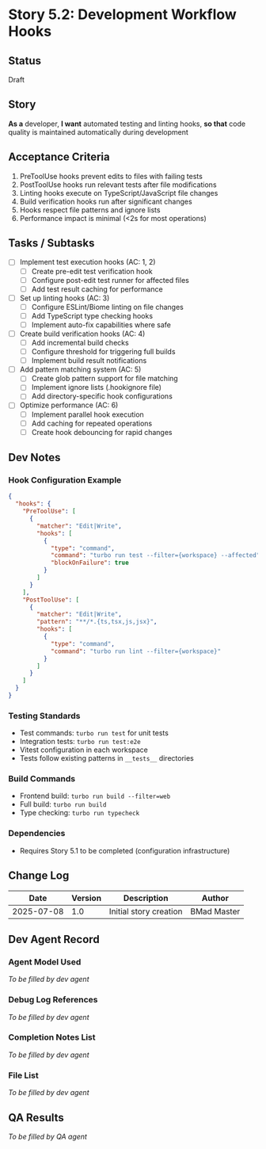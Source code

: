 # Story 5.2: Development Workflow Hooks

## Status
Draft

## Story
**As a** developer,
**I want** automated testing and linting hooks,
**so that** code quality is maintained automatically during development

## Acceptance Criteria
1. PreToolUse hooks prevent edits to files with failing tests
2. PostToolUse hooks run relevant tests after file modifications
3. Linting hooks execute on TypeScript/JavaScript file changes
4. Build verification hooks run after significant changes
5. Hooks respect file patterns and ignore lists
6. Performance impact is minimal (<2s for most operations)

## Tasks / Subtasks
- [ ] Implement test execution hooks (AC: 1, 2)
  - [ ] Create pre-edit test verification hook
  - [ ] Configure post-edit test runner for affected files
  - [ ] Add test result caching for performance
- [ ] Set up linting hooks (AC: 3)
  - [ ] Configure ESLint/Biome linting on file changes
  - [ ] Add TypeScript type checking hooks
  - [ ] Implement auto-fix capabilities where safe
- [ ] Create build verification hooks (AC: 4)
  - [ ] Add incremental build checks
  - [ ] Configure threshold for triggering full builds
  - [ ] Implement build result notifications
- [ ] Add pattern matching system (AC: 5)
  - [ ] Create glob pattern support for file matching
  - [ ] Implement ignore lists (.hookignore file)
  - [ ] Add directory-specific hook configurations
- [ ] Optimize performance (AC: 6)
  - [ ] Implement parallel hook execution
  - [ ] Add caching for repeated operations
  - [ ] Create hook debouncing for rapid changes

## Dev Notes

### Hook Configuration Example
```json
{
  "hooks": {
    "PreToolUse": [
      {
        "matcher": "Edit|Write",
        "hooks": [
          {
            "type": "command",
            "command": "turbo run test --filter={workspace} --affected",
            "blockOnFailure": true
          }
        ]
      }
    ],
    "PostToolUse": [
      {
        "matcher": "Edit|Write",
        "pattern": "**/*.{ts,tsx,js,jsx}",
        "hooks": [
          {
            "type": "command",
            "command": "turbo run lint --filter={workspace}"
          }
        ]
      }
    ]
  }
}
```

### Testing Standards
- Test commands: `turbo run test` for unit tests
- Integration tests: `turbo run test:e2e`
- Vitest configuration in each workspace
- Tests follow existing patterns in `__tests__` directories

### Build Commands
- Frontend build: `turbo run build --filter=web`
- Full build: `turbo run build`
- Type checking: `turbo run typecheck`

### Dependencies
- Requires Story 5.1 to be completed (configuration infrastructure)

## Change Log
| Date | Version | Description | Author |
|------|---------|-------------|--------|
| 2025-07-08 | 1.0 | Initial story creation | BMad Master |

## Dev Agent Record

### Agent Model Used
_To be filled by dev agent_

### Debug Log References
_To be filled by dev agent_

### Completion Notes List
_To be filled by dev agent_

### File List
_To be filled by dev agent_

## QA Results
_To be filled by QA agent_